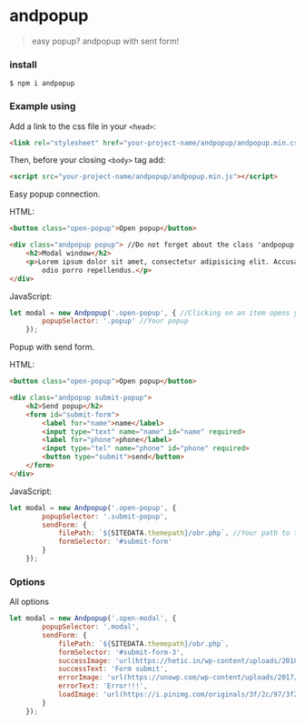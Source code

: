 # andpopup

> easy popup? andpopup with sent form!

### install

```
$ npm i andpopup
```

### Example using

Add a link to the css file in your `<head>`:
```html
<link rel="stylesheet" href="your-project-name/andpopup/andpopup.min.css">
```

Then, before your closing `<body>` tag add:
```html
<script src="your-project-name/andpopup/andpopup.min.js"></script>
```

Easy popup connection.

HTML:
```html
<button class="open-popup">Open popup</button>

<div class="andpopup popup"> //Do not forget about the class 'andpopup'
    <h2>Modal window</h2>
    <p>Lorem ipsum dolor sit amet, consectetur adipisicing elit. Accusantium alias aliquid eligendi magni maiores
        odio porro repellendus.</p>
</div>
```

JavaScript:
```javascript
let modal = new Andpopup('.open-popup', { //Clicking on an item opens your popup
        popupSelector: '.popup' //Your popup
    });
```

Popup with send form.

HTML:
```html
<button class="open-popup">Open popup</button>

<div class="andpopup submit-popup">
    <h2>Send popup</h2>
    <form id="submit-form">
        <label for="name">name</label>
        <input type="text" name="name" id="name" required>
        <label for="phone">phone</label>
        <input type="tel" name="phone" id="phone" required>
        <button type="submit">send</button>
    </form>
</div>
```

JavaScript:
```javascript
let modal = new Andpopup('.open-popup', {
        popupSelector: '.submit-popup',
        sendForm: {
            filePath: `${SITEDATA.themepath}/obr.php`, //Your path to the handler
            formSelector: '#submit-form'
        }
    });
```

### Options

All options

```javascript
let modal = new Andpopup('.open-modal', {
        popupSelector: '.modal',
        sendForm: {
            filePath: `${SITEDATA.themepath}/obr.php`,
            formSelector: '#submit-form-3',
            successImage: 'url(https://hetic.in/wp-content/uploads/2018/02/check.gif)',
            successText: 'Form submit',
            errorImage: 'url(https://unowp.com/wp-content/uploads/2017/08/white-screen-of-death.png)',
            errorText: 'Error!!!',
            loadImage: 'url(https://i.pinimg.com/originals/3f/2c/97/3f2c979b214d06e9caab8ba8326864f3.gif)'
        }
    });
```
